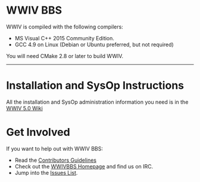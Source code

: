 WWIV BBS
=========

WWIV is compiled with the following compilers:
  
- MS Visual C++ 2015 Community Edition.
- GCC 4.9 on Linux (Debian or Ubuntu preferred, but not required)

You will need CMake 2.8 or later to build WWIV.

***

Installation and SysOp Instructions
====================

All the installation and SysOp administration information you 
need is in the [WWIV 5.0 Wiki](https://github.com/wwivbbs/wwiv/wiki)

Get Involved
====================

If you want to help out with WWIV BBS:

* Read the [Contributors Guidelines](contributing.md)
* Check out the [WWIVBBS Homepage](http://www.wwivbbs.org) and find us on IRC.
* Jump into the [Issues List](https://github.com/wwivbbs/wwiv/issues).